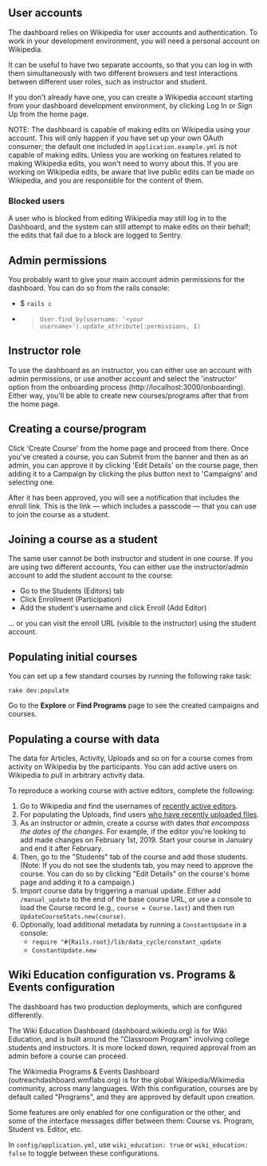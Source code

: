 ## User accounts

The dashboard relies on Wikipedia for user accounts and authentication. To work
in your development environment, you will need a personal account on Wikipedia.

It can be useful to have two separate accounts, so that you can log in with them
simultaneously with two different browsers and test interactions between different
user roles, such as instructor and student.

If you don't already have one, you can create a Wikipedia account starting from
your dashboard development environment, by clicking Log In or Sign Up from the
home page.

NOTE: The dashboard is capable of making edits on Wikipedia using your account. This
will only happen if you have set up your own OAuth consumer; the default one
included in `application.example.yml` is not capable of making edits. Unless you
are working on features related to making Wikipedia edits, you won't need to worry
about this. If you are working on Wikipedia edits, be aware that live public edits
can be made on Wikipedia, and you are responsible for the content of them.

### Blocked users

A user who is blocked from editing Wikipedia may still log in to the Dashboard,
and the system can still attempt to make edits on their behalf; the edits that
fail due to a block are logged to Sentry.

## Admin permissions

You probably want to give your main account admin permissions for the dashboard.
You can do so from the rails console:

- $ `rails c`
- > `User.find_by(username: '<your username>').update_attribute(:permissions, 1)`

## Instructor role

To use the dashboard as an instructor, you can either use an account with admin
permissions, or use another account and select the 'instructor' option from the
onboarding process (http://localhost:3000/onboarding). Either way, you'll be able
to create new courses/programs after that from the home page.

## Creating a course/program

Click 'Create Course' from the home page and proceed from there. Once you've created
a course, you can Submit from the banner and then as an admin, you can approve it
by clicking 'Edit Details' on the course page, then adding it to a Campaign by
clicking the plus button next to 'Campaigns' and selecting one.

After it has been approved, you will see a notification that includes the enroll link.
This is the link — which includes a passcode — that you can use to join the course
as a student.

## Joining a course as a student

The same user cannot be both instructor and student in one course. If you are using
two different accounts, You can either use the instructor/admin account to add the student account
to the course:

* Go to the Students (Editors) tab
* Click Enrollment (Participation)
* Add the student's username and click Enroll (Add Editor)

... or you can visit the enroll URL (visible to the instructor) using the student account.

## Populating initial courses

You can set up a few standard courses by running the following rake task:

```
rake dev:populate
```

Go to the **Explore** or **Find Programs** page to see the created campaigns and courses.

## Populating a course with data

The data for Articles, Activity, Uploads and so on for a course comes from activity
on Wikipedia by the participants. You can add active users on Wikipedia to pull in
arbitrary activity data.

To reproduce a working course with active editors, complete the following:

1. Go to Wikipedia and find the usernames of [recently active editors](https://en.wikipedia.org/wiki/Special:RecentChanges).
1. For populating the Uploads, find users [who have recently uploaded files](https://en.wikipedia.org/wiki/Special:Log/upload).
1. As an instructor or admin, create a course with dates _that encompass the dates of the changes_. For example, if the editor you're looking to add made changes on February 1st, 2019. Start your course in January and end it after February.
1. Then, go to the "Students" tab of the course and add those students. (Note: If you do not see the students tab, you may need to approve the course. You can do so by clicking "Edit Details" on the course's home page and adding it to a campaign.)
4. Import course data by triggering a manual update. Either add `/manual_update` to the end of the base course URL, or use a console to load the Course record (e.g., `course = Course.last`) and then run `UpdateCourseStats.new(course)`.
5. Optionally, load additional metadata by running a `ConstantUpdate` in a console:
    * `require "#{Rails.root}/lib/data_cycle/constant_update`
    * `ConstantUpdate.new`

## Wiki Education configuration vs. Programs & Events configuration

The dashboard has two production deployments, which are configured differently.

The Wiki Education Dashboard (dashboard.wikiedu.org) is for Wiki Education,
and is built around the "Classroom Program" involving college students and instructors.
It is more locked down, required approval from an admin before a course can proceed.

The Wikimedia Programs & Events Dashboard (outreachdashboard.wmflabs.org) is for
the global Wikipedia/Wikimedia community, across many languages. With this configuration,
courses are by default called "Programs", and they are approved by default upon creation.

Some features are only enabled for one configuration or the other, and some of the
interface messages differ between them: Course vs. Program, Student vs. Editor, etc.

In `config/application.yml`, use `wiki_education: true` or `wiki_education: false` to
toggle between these configurations.
